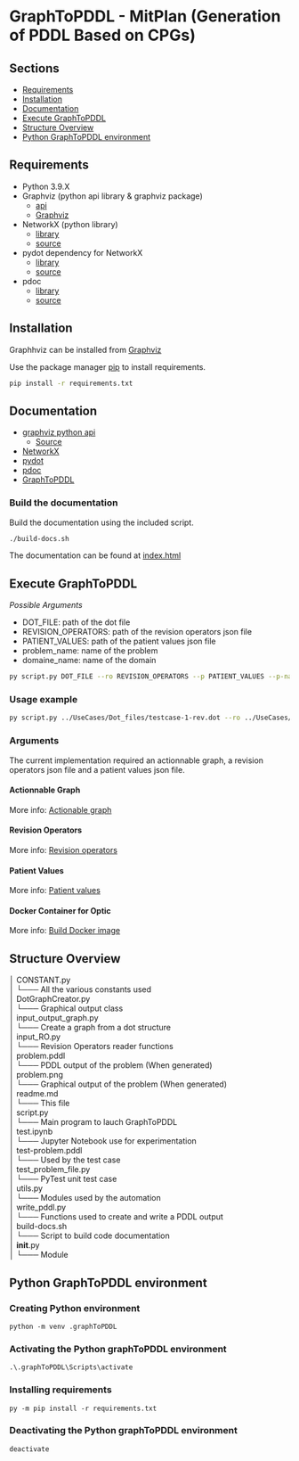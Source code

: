 # GraphToPDDL - MitPlan (Generation of PDDL Based on CPGs)

## Sections
- [Requirements](#requirements)
- [Installation](#installation)
- [Documentation](#documentation)
- [Execute GraphToPDDL](#execute-graphtopddl)
- [Structure Overview](#structure-overview)
- [Python GraphToPDDL environment](#python-graphtopddl-environment)


## Requirements

- Python 3.9.X
- Graphviz (python api library & graphviz package)
    - [api](https://pypi.org/project/graphviz/)
    - [Graphviz](https://graphviz.org/download/)
- NetworkX (python library)
    - [library](https://pypi.org/project/networkx/)
    - [source](https://github.com/networkx/networkx)
- pydot dependency for NetworkX 
    - [library](https://pypi.org/project/pydot/)
    - [source](https://github.com/pydot/pydot)
- pdoc
    - [library](https://pypi.org/project/pdoc/)
    - [source](https://github.com/mitmproxy/pdoc/)

## Installation

Graphhviz can be installed from [Graphviz](https://graphviz.org/download/)

Use the package manager [pip](https://pip.pypa.io/en/stable/) to install requirements.

```bash
pip install -r requirements.txt
```

## Documentation

- [graphviz python api](https://graphviz.readthedocs.io/en/stable/manual.html)
    - [Source](https://github.com/xflr6/graphviz)
- [NetworkX](https://networkx.org/documentation/stable/reference/index.html)
- [pydot](https://github.com/pydot/pydot)
- [pdoc](https://pdoc.dev/docs/pdoc.html)
- [GraphToPDDL](../docs/readme.md)

### Build the documentation

Build the documentation using the included script.
````bash
./build-docs.sh
````
The documentation can be found at [index.html](/docs/code/src/index.html)


## Execute GraphToPDDL
*Possible Arguments*
- DOT_FILE: path of the dot file
- REVISION_OPERATORS: path of the revision operators json file
- PATIENT_VALUES: path of the patient values json file
- problem_name: name of the problem
- domaine_name: name of the domain

````bash
py script.py DOT_FILE --ro REVISION_OPERATORS --p PATIENT_VALUES --p-name problem_name --d-name domain_name
````

### Usage example
````bash
py script.py ../UseCases/Dot_files/testcase-1-rev.dot --ro ../UseCases/Revision_Operators/testcase-1-ro.json --p ../UseCases/PatientValues/patient-values-1-5.json --p-name problem1 --d-name domain1
````

### Arguments
The current implementation required an actionnable graph, a revision operators json file and a patient values json file.

#### Actionnable Graph
More info: [Actionable graph](../UseCases/Dot_files/readme.md)

#### Revision Operators
More info: [Revision operators](../UseCases/Revision_Operators/readme.md)

#### Patient Values
More info: [Patient values](../UseCases/PatientValues/readme.md)

#### Docker Container for Optic
More info: [Build Docker image](../Optic-Docker/README.md)

## Structure Overview

│   CONSTANT.py    <br />
│   └─── All the various constants used   <br />
│   DotGraphCreator.py    <br />
│   └─── Graphical output class    <br />
│   input_output_graph.py    <br />
│   └─── Create a graph from a dot structure    <br />
│   input_RO.py    <br />
│   └─── Revision Operators reader functions    <br />
│   problem.pddl    <br />
│   └─── PDDL output of the problem (When generated)    <br />
│   problem.png    <br />
│   └─── Graphical output of the problem (When generated)   <br />
│   readme.md    <br />
│   └─── This file    <br />
│   script.py    <br />
│   └─── Main program to lauch GraphToPDDL    <br />
│   test.ipynb    <br />
│   └─── Jupyter Notebook use for experimentation    <br />
│   test-problem.pddl    <br />
│   └─── Used by the test case    <br />
│   test_problem_file.py    <br />
│   └─── PyTest unit test case    <br />
│   utils.py    <br />
│   └─── Modules used by the automation    <br />
│   write_pddl.py    <br />
│   └─── Functions used to create and write a PDDL output    <br />
│   build-docs.sh    <br />
│   └─── Script to build code documentation    <br />
│   __init__.py    <br />
│   └─── Module    <br />


## Python GraphToPDDL environment
### Creating Python environment
````
python -m venv .graphToPDDL
````

### Activating the Python graphToPDDL environment
````
.\.graphToPDDL\Scripts\activate
````

### Installing requirements
````
py -m pip install -r requirements.txt
````

### Deactivating the Python graphToPDDL environment
````
deactivate
````